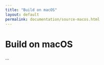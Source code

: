 ```yaml
---
title: "Build on macOS"
layout: default
permalink: documentation/source-macos.html
---
```


# Build on macOS

...
